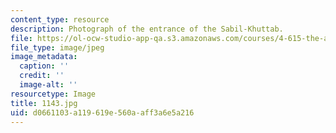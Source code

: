 ```yaml
---
content_type: resource
description: Photograph of the entrance of the Sabil-Khuttab.
file: https://ol-ocw-studio-app-qa.s3.amazonaws.com/courses/4-615-the-architecture-of-cairo-spring-2002/d0661103a119619e560aaff3a6e5a216_1143.jpg
file_type: image/jpeg
image_metadata:
  caption: ''
  credit: ''
  image-alt: ''
resourcetype: Image
title: 1143.jpg
uid: d0661103-a119-619e-560a-aff3a6e5a216
---
```

